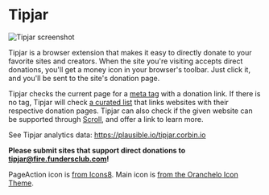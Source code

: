 # Tipjar

![Tipjar screenshot](https://i.imgur.com/VCAnm1X.png)

Tipjar is a browser extension that makes it easy to directly donate to your favorite sites and creators. When the site you're visiting accepts direct donations, you'll get a money icon in your browser's toolbar. Just click it, and you'll be sent to the site's donation page.

Tipjar checks the current page for a [meta tag](https://github.com/corbindavenport/tipjar/wiki/How-to-add-the-Tipjar-button-to-your-website) with a donation link. If there is no tag, Tipjar will check [a curated list](https://github.com/corbindavenport/tipjar/blob/master/js/sites.js) that links websites with their respective donation pages. Tipjar can also check if the given website can be supported through [Scroll](https://scroll.com/), and offer a link to learn more.

See Tipjar analytics data: https://plausible.io/tipjar.corbin.io

**Please submit sites that support direct donations to [tipjar@fire.fundersclub.com](mailto:tipjar@fire.fundersclub.com)!**

PageAction icon is [from Icons8](https://icons8.com/icon/63196/us-dollar). Main icon is [from the Oranchelo Icon Theme](https://github.com/OrancheloTeam/oranchelo-icon-theme).